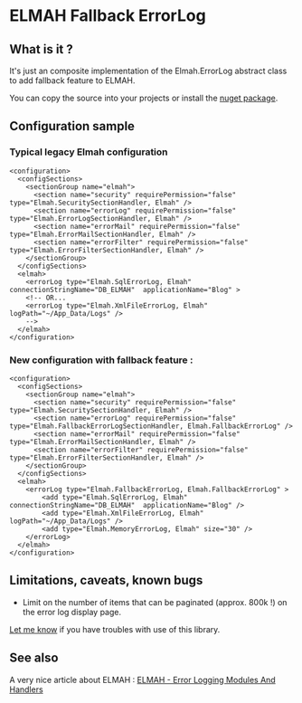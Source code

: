 # ELMAH Fallback ErrorLog

## What is it ?

It's just an composite implementation of the Elmah.ErrorLog abstract class to add fallback feature to ELMAH.

You can copy the source into your projects or install the [nuget package](http://nuget.org/packages/Elmah.FallbackErrorLog/).


## Configuration sample

### Typical legacy Elmah configuration

	<configuration>
	  <configSections>
	    <sectionGroup name="elmah">
	      <section name="security" requirePermission="false" type="Elmah.SecuritySectionHandler, Elmah" />
	      <section name="errorLog" requirePermission="false" type="Elmah.ErrorLogSectionHandler, Elmah" />
	      <section name="errorMail" requirePermission="false" type="Elmah.ErrorMailSectionHandler, Elmah" />
	      <section name="errorFilter" requirePermission="false" type="Elmah.ErrorFilterSectionHandler, Elmah" />
	    </sectionGroup>
	  </configSections>
	  <elmah>
		<errorLog type="Elmah.SqlErrorLog, Elmah" connectionStringName="DB_ELMAH"  applicationName="Blog" >
		<!-- OR...
		<errorLog type="Elmah.XmlFileErrorLog, Elmah" logPath="~/App_Data/Logs" />
		-->
	  </elmah>
	</configuration>

### New configuration with fallback feature :

	<configuration>
	  <configSections>
	    <sectionGroup name="elmah">
	      <section name="security" requirePermission="false" type="Elmah.SecuritySectionHandler, Elmah" />
	      <section name="errorLog" requirePermission="false" type="Elmah.FallbackErrorLogSectionHandler, Elmah.FallbackErrorLog" />
	      <section name="errorMail" requirePermission="false" type="Elmah.ErrorMailSectionHandler, Elmah" />
	      <section name="errorFilter" requirePermission="false" type="Elmah.ErrorFilterSectionHandler, Elmah" />
	    </sectionGroup>
	  </configSections>
	  <elmah>
	    <errorLog type="Elmah.FallbackErrorLog, Elmah.FallbackErrorLog" >
			<add type="Elmah.SqlErrorLog, Elmah" connectionStringName="DB_ELMAH"  applicationName="Blog" />
			<add type="Elmah.XmlFileErrorLog, Elmah" logPath="~/App_Data/Logs" />
			<add type="Elmah.MemoryErrorLog, Elmah" size="30" />
		</errorLog>
	  </elmah>
	</configuration>

## Limitations, caveats, known bugs

* Limit on the number of items that can be paginated (approx. 800k !) on the error log display page.

[Let me know](https://github.com/eric-b/Elmah.FallbackErrorLog/issues) if you have troubles with use of this library.


## See also

A very nice article about ELMAH : [ELMAH - Error Logging Modules And Handlers](http://dotnetslackers.com/articles/aspnet/ErrorLoggingModulesAndHandlers.aspx)

